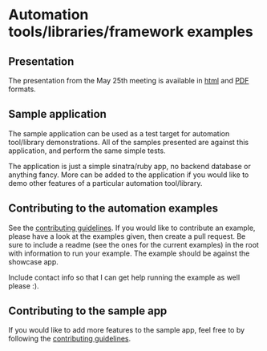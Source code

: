 # Automation tools/libraries/framework examples

## Presentation
The presentation from the May 25th meeting is available in [html](https://github.com/cmcneal/automation_showcase_app/tree/master/example_automation_scripts/presentation/SQDG_May_25_2017_Automation_Showcase.html#/) and [PDF](https://github.com/cmcneal/automation_showcase_app/tree/master/example_automation_scripts/presentation/SQDG_May_25_2017_Automation_Showcase.pdf) formats.

## Sample application
The sample application can be used as a test target for automation tool/library demonstrations. All of the samples presented are against this application, and perform the same simple tests.

The application is just a simple sinatra/ruby app, no backend database or anything fancy. More can be added to the application if you would like to demo other features of a particular automation tool/library.

## Contributing to the automation examples
See the [contributing guidelines](contributing.md).
If you would like to contribute an example, please have a look at the examples given, then create a pull request. Be sure to include a readme (see the ones for the current examples) in the root with information to run your example.
The example should be against the showcase app.

Include contact info so that I can get help running the example as well please :).

## Contributing to the sample app
If you would like to add more features to the sample app, feel free to by following the  [contributing guidelines](contributing.md).
